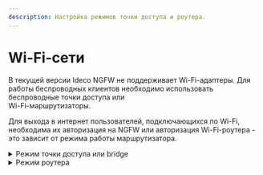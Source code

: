 ```yaml
---
description: Настройка режимов точки доступа и роутера.
---
```


# Wi-Fi-сети

В текущей версии Ideco NGFW не поддерживает Wi-Fi-адаптеры. Для работы беспроводных клиентов необходимо использовать беспроводные точки доступа или\
Wi-Fi-маршрутизаторы.

Для выхода в интернет пользователей, подключающихся по Wi-Fi, необходима их авторизация на NGFW или авторизация Wi-Fi-роутера - это зависит от режима работы маршрутизатора.

<details>

<summary>Режим точки доступа или bridge</summary>

В режиме точки доступа или bridge устройство Wi-Fi предоставляет возможность беспроводным клиентам подключаться к локальной сети.

Для этого индивидуально авторизуйте всех беспроводных клиентов на Ideco NGFW с помощью IP-авторизации. Воспользуйтесь рекомендациями по настройке:

* Используйте отдельную логическую сеть для клиентов Wi-Fi с настроенным [DHCP-сервером](/settings/services/dhcp.md). При этом на локальный интерфейс Ideco NGFW добавьте IP-адрес, служащий шлюзом для этой сети;
* [Создайте группу](/settings/users/user-tree/user-management.md#sozdanie-gruppy) в разделе **Пользователи -> Учетные записи** и настройте добавление в эту группу пользователей помощью [обнаружения устройств](/settings/users/device-discovery.md);
* С помощью [контент-фильтра](/settings/access-rules/content-filter/README.md) и [файрвола](/settings/access-rules/firewall.md) настройте необходимые ограничения\
  для пользователей Wi-Fi;
* Если Wi-Fi-роутер подключен к отдельному физическому интерфейсу NGFW, то в файрволе запретите доступ из беспроводной сети в локальную сеть.

Пример настройки интерфейса для клиентов, подключающихся по Wi-Fi:

![](/.gitbook/assets/interfaces25.png)

* **10.0.1.146/24** - шлюз для беспроводной Wi-Fi-сети;
* **10.0.0.193/24** - шлюз для локальной Ethernet-сети.

#### Настройка DHCP:

1\. Добавьте отдельную логическую сеть для клиентов Wi-Fi;

2\. Добавьте в сетевые интерфейсы шлюз созданной сети;

3\. Перейдите в раздел DHCP-сервер и выберите сетевой интерфейс, настроенный на прошлом шаге;

4\. Назначьте диапазон IP-адресов для DHCP-сервера и нажмите **Сохранить**.

При необходимости индивидуальной авторизации Wi-Fi-пользователей (учета трафика и статистики каждого конкретного пользователя устройств) воспользуйтесь [авторизацией через веб-браузер](authorization/web-authorization.md). При таком способе авторизации Ideco NGFW будет учитывать каждого пользователя, подключившегося по Wi-Fi. Учтите этот момент при планировании лицензирования Ideco NGFW.

</details>

<details>

<summary>Режим роутера</summary>

В данном режиме устройство Wi-Fi скрывает за NAT устройства беспроводной сети. Таким образом для Ideco NGFW достаточно будет авторизовать только точку доступа, как одного из пользователей.

Пример настройки пользователя в режиме роутера представлен на скриншотах ниже:

1\. Создайте пользователя для Wi-Fi-роутера.

Пароль у пользователя может быть любой.

![](/.gitbook/assets/tree4.png)

2\. В разделе **Пользователи -> Авторизация -> IP и MAC авторизация** создайте правило следующего вида:

![](/.gitbook/assets/authorization.png)

К пользователю необходимо применить общие ограничения [контент-фильтра](/settings/access-rules/content-filter/README.md) и [файрвола](/settings/access-rules/firewall.md) для Wi-Fi-сети.

#### Настройка DHCP:

В большинстве случаев при работе маршрутизатора в таком режиме не требуется дополнительной настройки DHCP-сервера Ideco NGFW, поскольку работает встроенный DHCP-сервер маршрутизатора. Если у вас не получилось подключиться к Wi-Fi-сети, то нужно проверить работу DHCP-сервера маршрутизатора.

При этом способе авторизации Ideco NGFW будет использоваться одна лицензия на точку доступа Wi-Fi. Отдельно настроить фильтрацию трафика и считать статистику по трафику в отчетах для отдельных клиентов Wi-Fi будет невозможно.

</details>
